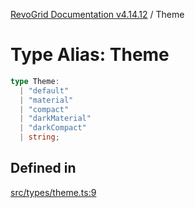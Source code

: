 [RevoGrid Documentation v4.14.12](README.md) / Theme

# Type Alias: Theme

```ts
type Theme: 
  | "default"
  | "material"
  | "compact"
  | "darkMaterial"
  | "darkCompact"
  | string;
```

## Defined in

[src/types/theme.ts:9](https://github.com/revolist/revogrid/blob/ee1081dbd910f211c490863a4b642535e5dce01e/src/types/theme.ts#L9)
